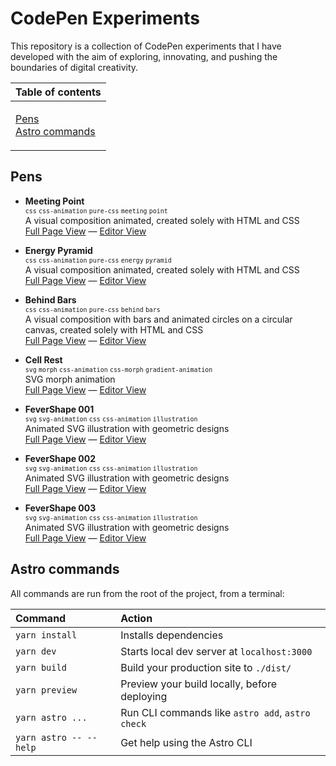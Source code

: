 # CodePen Experiments

This repository is a collection of CodePen experiments that I have developed with the aim of exploring, innovating, and pushing the boundaries of digital creativity.

<table>
  <thead>
    <tr>
      <th align="left">Table of contents</th>
    </tr>
  </thead>
  <tbody>
    <tr>
      <td>
        <p>
          <a href="#pens">Pens</a><br />
          <a href="#astro-commands">Astro commands</a>
        </p>
      </td>
    </tr>
  </tbody>
</table>

## Pens

- **Meeting Point**<br>
  <sup>`css` `css-animation` `pure-css` `meeting` `point`</sup><br>
  A visual composition animated, created solely with HTML and CSS<br>
  [Full Page View](https://codepen.io/juan-antonio-ledesma/full/MWZNvwM) — [Editor View](https://codepen.io/juan-antonio-ledesma/pen/MWZNvwM)

- **Energy Pyramid**<br>
  <sup>`css` `css-animation` `pure-css` `energy` `pyramid`</sup><br>
  A visual composition animated, created solely with HTML and CSS<br>
  [Full Page View](https://codepen.io/juan-antonio-ledesma/full/bGOadXb) — [Editor View](https://codepen.io/juan-antonio-ledesma/pen/bGOadXb)

- **Behind Bars**<br><sup>`css` `css-animation` `pure-css` `behind` `bars`</sup><br>
  A visual composition with bars and animated circles on a circular canvas, created solely with HTML and CSS<br>
  [Full Page View](https://codepen.io/juan-antonio-ledesma/full/JjeVbbv) — [Editor View](https://codepen.io/juan-antonio-ledesma/pen/JjeVbbv)

- **Cell Rest**<br><sup>`svg` `morph` `css-animation` `css-morph` `gradient-animation`</sup><br>
  SVG morph animation<br>
  [Full Page View](https://codepen.io/juan-antonio-ledesma/full/rNQqMpq) — [Editor View](https://codepen.io/juan-antonio-ledesma/pen/rNQqMpq)

- **FeverShape 001**<br><sup>`svg` `svg-animation` `css` `css-animation` `illustration`</sup><br>
  Animated SVG illustration with geometric designs<br>
  [Full Page View](https://codepen.io/juan-antonio-ledesma/full/abaLebM) — [Editor View](https://codepen.io/juan-antonio-ledesma/pen/abaLebM)

- **FeverShape 002**<br><sup>`svg` `svg-animation` `css` `css-animation` `illustration`</sup><br>
  Animated SVG illustration with geometric designs<br>
  [Full Page View](https://codepen.io/juan-antonio-ledesma/full/jOvYddo) — [Editor View](https://codepen.io/juan-antonio-ledesma/pen/jOvYddo)

- **FeverShape 003**<br><sup>`svg` `svg-animation` `css` `css-animation` `illustration`</sup><br>
  Animated SVG illustration with geometric designs<br>
  [Full Page View](https://codepen.io/juan-antonio-ledesma/full/abaErRN) — [Editor View](https://codepen.io/juan-antonio-ledesma/pen/abaErRN)

## Astro commands

All commands are run from the root of the project, from a terminal:

| Command                | Action                                           |
| :--------------------- | :----------------------------------------------- |
| `yarn install`         | Installs dependencies                            |
| `yarn dev`             | Starts local dev server at `localhost:3000`      |
| `yarn build`           | Build your production site to `./dist/`          |
| `yarn preview`         | Preview your build locally, before deploying     |
| `yarn astro ...`       | Run CLI commands like `astro add`, `astro check` |
| `yarn astro -- --help` | Get help using the Astro CLI                     |
